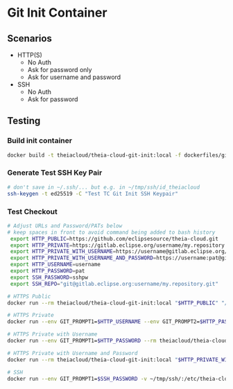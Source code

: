 # Git Init Container

## Scenarios

- HTTP(S)
  - No Auth
  - Ask for password only
  - Ask for username and password
- SSH
  - No Auth
  - Ask for password

## Testing

### Build init container

```bash
docker build -t theiacloud/theia-cloud-git-init:local -f dockerfiles/git-init/Dockerfile .
```

### Generate Test SSH Key Pair

```bash
# don't save in ~/.ssh/... but e.g. in ~/tmp/ssh/id_theiacloud
ssh-keygen -t ed25519 -C "Test TC Git Init SSH Keypair"
```

### Test Checkout

```bash
# Adjust URLs and Password/PATs below
# keep spaces in front to avoid command being added to bash history
 export HTTP_PUBLIC=https://github.com/eclipsesource/theia-cloud.git
 export HTTP_PRIVATE=https://gitlab.eclipse.org/username/my.repository.git
 export HTTP_PRIVATE_WITH_USERNAME=https://username@gitlab.eclipse.org/username/my.repository.git
 export HTTP_PRIVATE_WITH_USERNAME_AND_PASSWORD=https://username:pat@gitlab.eclipse.org/username/my.repository.git
 export HTTP_USERNAME=username
 export HTTP_PASSWORD=pat
 export SSH_PASSWORD=sshpw
 export SSH_REPO="git@gitlab.eclipse.org:username/my.repository.git"

# HTTPS Public
docker run --rm theiacloud/theia-cloud-git-init:local "$HTTP_PUBLIC" "/tmp/my-repo"

# HTTPS Private
docker run --env GIT_PROMPT1=$HTTP_USERNAME --env GIT_PROMPT2=$HTTP_PASSWORD --rm theiacloud/theia-cloud-git-init:local "$HTTP_PRIVATE" "/tmp/my-repo"

# HTTPS Private with Username
docker run --env GIT_PROMPT1=$HTTP_PASSWORD --rm theiacloud/theia-cloud-git-init:local "$HTTP_PRIVATE_WITH_USERNAME" "/tmp/my-repo"

# HTTPS Private with Username and Password
docker run --rm theiacloud/theia-cloud-git-init:local "$HTTP_PRIVATE_WITH_USERNAME_AND_PASSWORD" "/tmp/my-repo"

# SSH
docker run --env GIT_PROMPT1=$SSH_PASSWORD -v ~/tmp/ssh/:/etc/theia-cloud-ssh --rm theiacloud/theia-cloud-git-init:local "$SSH_REPO" "/tmp/my-repo"
```
